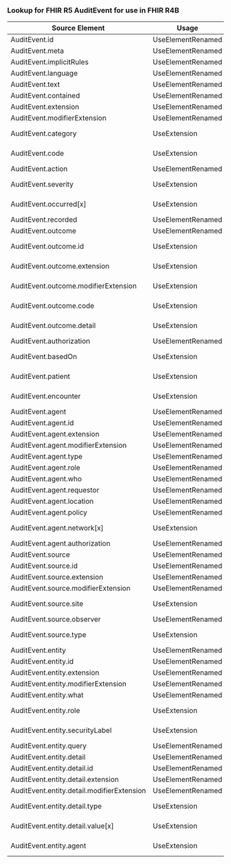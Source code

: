 ### Lookup for FHIR R5 AuditEvent for use in FHIR R4B

| Source Element | Usage | Target |
| -------------- | ----- | ------ |
| AuditEvent.id | UseElementRenamed | AuditEvent.id |
| AuditEvent.meta | UseElementRenamed | AuditEvent.meta |
| AuditEvent.implicitRules | UseElementRenamed | AuditEvent.implicitRules |
| AuditEvent.language | UseElementRenamed | AuditEvent.language |
| AuditEvent.text | UseElementRenamed | AuditEvent.text |
| AuditEvent.contained | UseElementRenamed | AuditEvent.contained |
| AuditEvent.extension | UseElementRenamed | AuditEvent.extension |
| AuditEvent.modifierExtension | UseElementRenamed | AuditEvent.modifierExtension |
| AuditEvent.category | UseExtension | http://hl7.org/fhir/5.0/StructureDefinition/extension-AuditEvent.category |
| AuditEvent.code | UseExtension | http://hl7.org/fhir/5.0/StructureDefinition/extension-AuditEvent.code |
| AuditEvent.action | UseElementRenamed | AuditEvent.action |
| AuditEvent.severity | UseExtension | http://hl7.org/fhir/5.0/StructureDefinition/extension-AuditEvent.severity |
| AuditEvent.occurred[x] | UseExtension | http://hl7.org/fhir/5.0/StructureDefinition/extension-AuditEvent.occurred |
| AuditEvent.recorded | UseElementRenamed | AuditEvent.recorded |
| AuditEvent.outcome | UseElementRenamed | AuditEvent.outcome |
| AuditEvent.outcome.id | UseExtension | http://hl7.org/fhir/5.0/StructureDefinition/extension-AuditEvent.outcome.id |
| AuditEvent.outcome.extension | UseExtension | http://hl7.org/fhir/5.0/StructureDefinition/extension-AuditEvent.outcome.extension |
| AuditEvent.outcome.modifierExtension | UseExtension | http://hl7.org/fhir/5.0/StructureDefinition/extension-AuditEvent.outcome.modifierExtension |
| AuditEvent.outcome.code | UseExtension | http://hl7.org/fhir/5.0/StructureDefinition/extension-AuditEvent.outcome.code |
| AuditEvent.outcome.detail | UseExtension | http://hl7.org/fhir/5.0/StructureDefinition/extension-AuditEvent.outcome.detail |
| AuditEvent.authorization | UseElementRenamed | AuditEvent.purposeOfEvent |
| AuditEvent.basedOn | UseExtension | http://hl7.org/fhir/5.0/StructureDefinition/extension-AuditEvent.basedOn |
| AuditEvent.patient | UseExtension | http://hl7.org/fhir/5.0/StructureDefinition/extension-AuditEvent.patient |
| AuditEvent.encounter | UseExtension | http://hl7.org/fhir/5.0/StructureDefinition/extension-AuditEvent.encounter |
| AuditEvent.agent | UseElementRenamed | AuditEvent.agent |
| AuditEvent.agent.id | UseElementRenamed | AuditEvent.agent.id |
| AuditEvent.agent.extension | UseElementRenamed | AuditEvent.agent.extension |
| AuditEvent.agent.modifierExtension | UseElementRenamed | AuditEvent.agent.modifierExtension |
| AuditEvent.agent.type | UseElementRenamed | AuditEvent.agent.type |
| AuditEvent.agent.role | UseElementRenamed | AuditEvent.agent.role |
| AuditEvent.agent.who | UseElementRenamed | AuditEvent.agent.who |
| AuditEvent.agent.requestor | UseElementRenamed | AuditEvent.agent.requestor |
| AuditEvent.agent.location | UseElementRenamed | AuditEvent.agent.location |
| AuditEvent.agent.policy | UseElementRenamed | AuditEvent.agent.policy |
| AuditEvent.agent.network[x] | UseExtension | http://hl7.org/fhir/5.0/StructureDefinition/extension-AuditEvent.agent.network |
| AuditEvent.agent.authorization | UseElementRenamed | AuditEvent.agent.purposeOfUse |
| AuditEvent.source | UseElementRenamed | AuditEvent.source |
| AuditEvent.source.id | UseElementRenamed | AuditEvent.source.id |
| AuditEvent.source.extension | UseElementRenamed | AuditEvent.source.extension |
| AuditEvent.source.modifierExtension | UseElementRenamed | AuditEvent.source.modifierExtension |
| AuditEvent.source.site | UseExtension | http://hl7.org/fhir/5.0/StructureDefinition/extension-AuditEvent.source.site |
| AuditEvent.source.observer | UseElementRenamed | AuditEvent.source.observer |
| AuditEvent.source.type | UseExtension | http://hl7.org/fhir/5.0/StructureDefinition/extension-AuditEvent.source.type |
| AuditEvent.entity | UseElementRenamed | AuditEvent.entity |
| AuditEvent.entity.id | UseElementRenamed | AuditEvent.entity.id |
| AuditEvent.entity.extension | UseElementRenamed | AuditEvent.entity.extension |
| AuditEvent.entity.modifierExtension | UseElementRenamed | AuditEvent.entity.modifierExtension |
| AuditEvent.entity.what | UseElementRenamed | AuditEvent.entity.what |
| AuditEvent.entity.role | UseExtension | http://hl7.org/fhir/5.0/StructureDefinition/extension-AuditEvent.entity.role |
| AuditEvent.entity.securityLabel | UseExtension | http://hl7.org/fhir/5.0/StructureDefinition/extension-AuditEvent.entity.securityLabel |
| AuditEvent.entity.query | UseElementRenamed | AuditEvent.entity.query |
| AuditEvent.entity.detail | UseElementRenamed | AuditEvent.entity.detail |
| AuditEvent.entity.detail.id | UseElementRenamed | AuditEvent.entity.detail.id |
| AuditEvent.entity.detail.extension | UseElementRenamed | AuditEvent.entity.detail.extension |
| AuditEvent.entity.detail.modifierExtension | UseElementRenamed | AuditEvent.entity.detail.modifierExtension |
| AuditEvent.entity.detail.type | UseExtension | http://hl7.org/fhir/5.0/StructureDefinition/extension-AuditEvent.entity.detail.type |
| AuditEvent.entity.detail.value[x] | UseExtension | http://hl7.org/fhir/5.0/StructureDefinition/extension-AuditEvent.entity.detail.value |
| AuditEvent.entity.agent | UseExtension | http://hl7.org/fhir/5.0/StructureDefinition/extension-AuditEvent.entity.agent |
